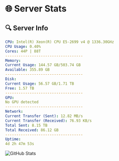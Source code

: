 # 🌐 Server Stats
## 🔍 Server Info
```yaml
CPU: Intel(R) Xeon(R) CPU E5-2699 v4 @ 1336.30GHz
CPU Usage: 0.40%
Cores: 44P | 88T
-----------------------------------
Memory:
Current Usage: 144.57 GB/503.74 GB
Available: 355.89 GB
-----------------------------------
Disk:
Current Usage: 56.57 GB/1.71 TB
Free: 1.57 TB
-----------------------------------
GPU:
No GPU detected
-----------------------------------
Network:
Current Transfer (Sent): 12.82 MB/s
Current Transfer (Received): 76.93 KB/s
Total Sent: 8.15 TB
Total Received: 86.12 GB
-----------------------------------
Uptime:
4d 2h 47m 53s
```
![GitHub Stats](https://img.shields.io/badge/Updated-2025-03-12_00:10:42-blue)